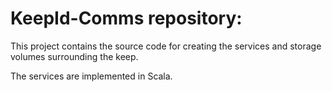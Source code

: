 # KeepId-Comms repository:
This project contains the source code for creating the services and storage volumes surrounding the keep.

The services are implemented in Scala.
